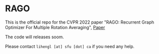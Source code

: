 # RAGO
This is the official repo for the CVPR 2022 paper "RAGO: Recurrent Graph Optimizer For Multiple Rotation Averaging", [Paper](https://openaccess.thecvf.com/content/CVPR2022/papers/Li_RAGO_Recurrent_Graph_Optimizer_for_Multiple_Rotation_Averaging_CVPR_2022_paper.pdf)

The code will releases soom.

Please contact `lihengl [at] sfu [dot] ca` if you need any help.